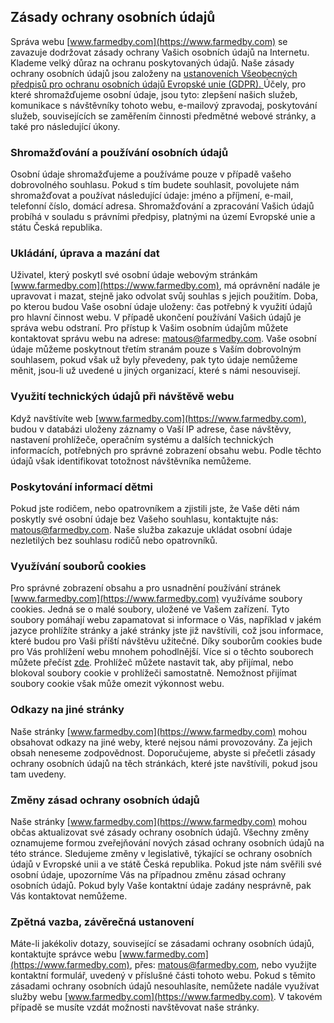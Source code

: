 ## Zásady ochrany osobních údajů
Správa webu [www.farmedby.com](https://www.farmedby.com) se zavazuje dodržovat zásady ochrany Vašich osobních údajů na Internetu. Klademe velký důraz na ochranu poskytovaných údajů. Naše zásady ochrany osobních údajů jsou založeny na [ustanoveních Všeobecných předpisů pro ochranu osobních údajů Evropské unie (GDPR). ](https://ec.europa.eu/info/law/law-topic/data-protection/data-protection-eu_cs)Účely, pro které shromažďujeme osobní údaje, jsou tyto: zlepšení našich služeb, komunikace s návštěvníky tohoto webu, e-mailový zpravodaj, poskytování služeb, souvisejících se zaměřením činnosti předmětné webové stránky, a také pro následující úkony.

### Shromažďování a používání osobních údajů
Osobní údaje shromažďujeme a používáme pouze v případě vašeho dobrovolného souhlasu. Pokud s tím budete souhlasit, povolujete nám shromažďovat a používat následující údaje: jméno a příjmení, e-mail, telefonní číslo, domácí adresa. Shromažďování a zpracování Vašich údajů probíhá v souladu s právními předpisy, platnými na území Evropské unie a státu Česká republika.

### Ukládání, úprava a mazání dat
Uživatel, který poskytl své osobní údaje webovým stránkám [www.farmedby.com](https://www.farmedby.com), má oprávnění nadále je upravovat i mazat, stejně jako odvolat svůj souhlas s jejich použitím. Doba, po kterou budou Vaše osobní údaje uloženy: čas potřebný k využití údajů pro hlavní činnost webu. V případě ukončení používání Vašich údajů je správa webu odstraní. Pro přístup k Vašim osobním údajům můžete kontaktovat správu webu na adrese: matous@farmedby.com. Vaše osobní údaje můžeme poskytnout třetím stranám pouze s Vaším dobrovolným souhlasem, pokud však už byly převedeny, pak tyto údaje nemůžeme měnit, jsou-li už uvedené u jiných organizací, které s námi nesouvisejí.

### Využití technických údajů při návštěvě webu
Když navštívíte web [www.farmedby.com](https://www.farmedby.com), budou v databázi uloženy záznamy o Vaší IP adrese, čase návštěvy, nastavení prohlížeče, operačním systému a dalších technických informacích, potřebných pro správné zobrazení obsahu webu. Podle těchto údajů však identifikovat totožnost návštěvníka nemůžeme.

### Poskytování informací dětmi
Pokud jste rodičem, nebo opatrovníkem a zjistili jste, že Vaše děti nám poskytly své osobní údaje bez Vašeho souhlasu, kontaktujte nás: matous@farmedby.com. Naše služba zakazuje ukládat osobní údaje nezletilých bez souhlasu rodičů nebo opatrovníků.

### Využívání souborů cookies
Pro správné zobrazení obsahu a pro usnadnění používání stránek [www.farmedby.com](https://www.farmedby.com) využíváme soubory cookies. Jedná se o malé soubory, uložené ve Vašem zařízení. Tyto soubory pomáhají webu zapamatovat si informace o Vás, například v jakém jazyce prohlížíte stránky a jaké stránky jste již navštívili, což jsou informace, které budou pro Vaši příští návštěvu užitečné. Díky souborům cookies bude pro Vás prohlížení webu mnohem pohodlnější. Více si o těchto souborech můžete přečíst [zde](https://cs.wikipedia.org/wiki/HTTP_cookie). Prohlížeč můžete nastavit tak, aby přijímal, nebo blokoval soubory cookie v prohlížeči samostatně. Nemožnost přijímat soubory cookie však může omezit výkonnost webu.

### Odkazy na jiné stránky
Naše stránky [www.farmedby.com](https://www.farmedby.com) mohou obsahovat odkazy na jiné weby, které nejsou námi provozovány. Za jejich obsah neneseme zodpovědnost. Doporučujeme, abyste si přečetli zásady ochrany osobních údajů na těch stránkách, které jste navštívili, pokud jsou tam uvedeny.

### Změny zásad ochrany osobních údajů
Naše stránky [www.farmedby.com](https://www.farmedby.com) mohou občas aktualizovat své zásady ochrany osobních údajů. Všechny změny oznamujeme formou zveřejňování nových zásad ochrany osobních údajů na této stránce. Sledujeme změny v legislativě, týkající se ochrany osobních údajů v Evropské unii a ve státě Česká republika. Pokud jste nám svěřili své osobní údaje, upozorníme Vás na případnou změnu zásad ochrany osobních údajů. Pokud byly Vaše kontaktní údaje zadány nesprávně, pak Vás kontaktovat nemůžeme.

### Zpětná vazba, závěrečná ustanovení
Máte-li jakékoliv dotazy, související se zásadami ochrany osobních údajů, kontaktujte správce webu [www.farmedby.com](https://www.farmedby.com), přes: matous@farmedby.com, nebo využijte kontaktní formulář, uvedený v příslušné části tohoto webu. Pokud s těmito zásadami ochrany osobních údajů nesouhlasíte, nemůžete nadále využívat služby webu [www.farmedby.com](https://www.farmedby.com). V takovém případě se musíte vzdát možnosti navštěvovat naše stránky.